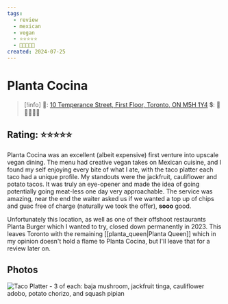 ```yaml
---
tags:
  - review
  - mexican
  - vegan
  - ⭐⭐⭐⭐⭐
  - 💸💸💸💸💸
created: 2024-07-25
---
```


# Planta Cocina

> [!info]
>📌: [10 Temperance Street, First Floor,  Toronto, ON M5H 1Y4](https://maps.app.goo.gl/AzKPM2t1dLvUiDos7)
>💲: 💸💸💸💸💸

## Rating: ⭐⭐⭐⭐⭐

Planta Cocina was an excellent (albeit expensive) first venture into upscale vegan dining. The menu had creative vegan takes on Mexican cuisine, and I found my self enjoying every bite of what I ate, with the taco platter each taco had a unique profile. My standouts were the jackfruit, cauliflower and potato tacos. It was truly an eye-opener and made the idea of going potentially going meat-less one day very approachable. The service was amazing, near the end the waiter asked us if we wanted a top up of chips and guac free of charge (naturally we took the offer), **sooo** good. 

Unfortunately this location, as well as one of their offshoot restaurants Planta Burger which I wanted to try, closed down permanently in 2023. This leaves Toronto with the remaining [[planta_queen|Planta Queen]] which in my opinion doesn't hold a flame to Planta Cocina, but I'll leave that for a review later on.

## Photos

![Taco Platter - 3 of each: baja mushroom, jackfruit tinga, cauliflower adobo, potato chorizo, and squash pipian](https://res.cloudinary.com/drwjkxxud/image/upload/v1721966362/3mnyYCRwRKmIdOF4XKmfeA_oike6w.jpg)
